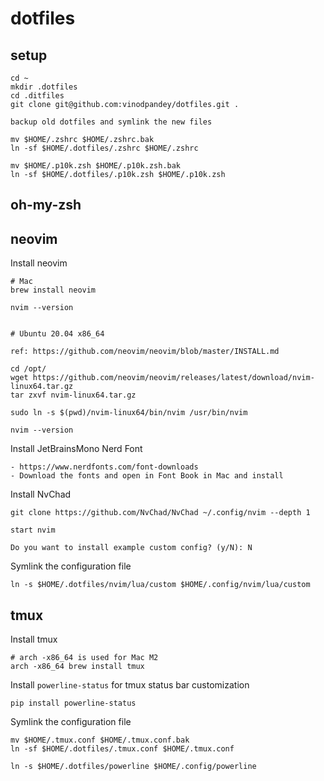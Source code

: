 # dotfiles

## setup

```
cd ~
mkdir .dotfiles
cd .ditfiles
git clone git@github.com:vinodpandey/dotfiles.git .

backup old dotfiles and symlink the new files

mv $HOME/.zshrc $HOME/.zshrc.bak
ln -sf $HOME/.dotfiles/.zshrc $HOME/.zshrc

mv $HOME/.p10k.zsh $HOME/.p10k.zsh.bak
ln -sf $HOME/.dotfiles/.p10k.zsh $HOME/.p10k.zsh
```

## oh-my-zsh

## neovim

Install neovim

```
# Mac
brew install neovim

nvim --version


# Ubuntu 20.04 x86_64

ref: https://github.com/neovim/neovim/blob/master/INSTALL.md

cd /opt/
wget https://github.com/neovim/neovim/releases/latest/download/nvim-linux64.tar.gz
tar zxvf nvim-linux64.tar.gz

sudo ln -s $(pwd)/nvim-linux64/bin/nvim /usr/bin/nvim

nvim --version
```

Install JetBrainsMono Nerd Font

```
- https://www.nerdfonts.com/font-downloads
- Download the fonts and open in Font Book in Mac and install
```

Install NvChad

```
git clone https://github.com/NvChad/NvChad ~/.config/nvim --depth 1 

start nvim

Do you want to install example custom config? (y/N): N
```

Symlink the configuration file

```
ln -s $HOME/.dotfiles/nvim/lua/custom $HOME/.config/nvim/lua/custom
```

## tmux

Install tmux

```
# arch -x86_64 is used for Mac M2 
arch -x86_64 brew install tmux
```

Install `powerline-status` for tmux status bar customization

```
pip install powerline-status
```

Symlink the configuration file

```
mv $HOME/.tmux.conf $HOME/.tmux.conf.bak
ln -sf $HOME/.dotfiles/.tmux.conf $HOME/.tmux.conf

ln -s $HOME/.dotfiles/powerline $HOME/.config/powerline
```